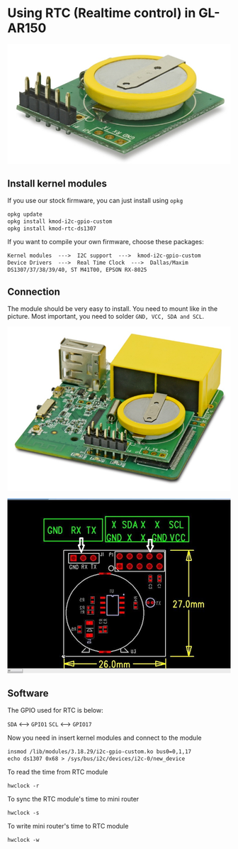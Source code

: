 # Using RTC (Realtime control) in GL-AR150

![AR150 RTC](src/ar150-rtc1.jpg)
## Install kernel modules

If you use our stock firmware, you can just install using `opkg`

```
opkg update
opkg install kmod-i2c-gpio-custom
opkg install kmod-rtc-ds1307
```

If you want to compile your own firmware, choose these packages:
```
Kernel modules  --->  I2C support  --->  kmod-i2c-gpio-custom
Device Drivers  --->  Real Time Clock  --->  Dallas/Maxim DS1307/37/38/39/40, ST M41T00, EPSON RX-8025
```

## Connection

The module should be very easy to install. You need to mount like in the picture. Most important, you need to solder `GND, VCC, SDA and SCL`.

![AR150 RTC](src/ar150-rtc2.jpg)

![AR150 RTC](src/ar150-rtc3.jpg)

## Software

The GPIO used for RTC is below:

`SDA` <--> `GPIO1`
`SCL` <--> `GPIO17`

Now you need in insert kernel modules and connect to the module

```
insmod /lib/modules/3.18.29/i2c-gpio-custom.ko bus0=0,1,17
echo ds1307 0x68 > /sys/bus/i2c/devices/i2c-0/new_device
```

To read the time from RTC module
```
hwclock -r
```

To sync the RTC module's time to mini router
```
hwclock -s
```

To write mini router's time to RTC module
```
hwclock -w
```

